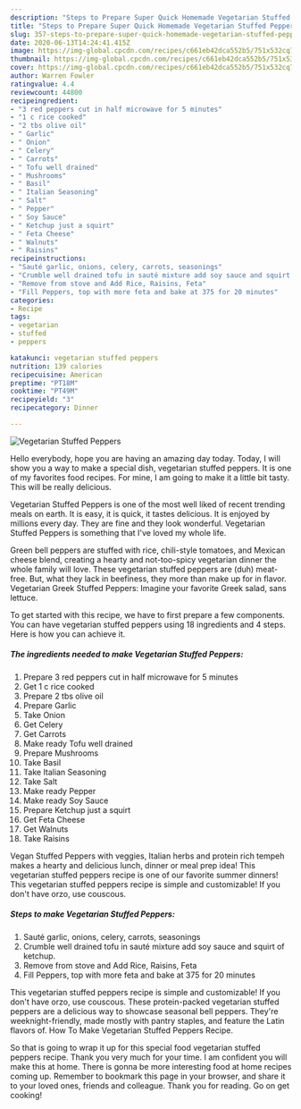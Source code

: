 ```yaml
---
description: "Steps to Prepare Super Quick Homemade Vegetarian Stuffed Peppers"
title: "Steps to Prepare Super Quick Homemade Vegetarian Stuffed Peppers"
slug: 357-steps-to-prepare-super-quick-homemade-vegetarian-stuffed-peppers
date: 2020-06-13T14:24:41.415Z
image: https://img-global.cpcdn.com/recipes/c661eb42dca552b5/751x532cq70/vegetarian-stuffed-peppers-recipe-main-photo.jpg
thumbnail: https://img-global.cpcdn.com/recipes/c661eb42dca552b5/751x532cq70/vegetarian-stuffed-peppers-recipe-main-photo.jpg
cover: https://img-global.cpcdn.com/recipes/c661eb42dca552b5/751x532cq70/vegetarian-stuffed-peppers-recipe-main-photo.jpg
author: Warren Fowler
ratingvalue: 4.4
reviewcount: 44800
recipeingredient:
- "3 red peppers cut in half microwave for 5 minutes"
- "1 c rice cooked"
- "2 tbs olive oil"
- " Garlic"
- " Onion"
- " Celery"
- " Carrots"
- " Tofu well drained"
- " Mushrooms"
- " Basil"
- " Italian Seasoning"
- " Salt"
- " Pepper"
- " Soy Sauce"
- " Ketchup just a squirt"
- " Feta Cheese"
- " Walnuts"
- " Raisins"
recipeinstructions:
- "Sauté garlic, onions, celery, carrots, seasonings"
- "Crumble well drained tofu in sauté mixture add soy sauce and squirt of ketchup."
- "Remove from stove and Add Rice, Raisins, Feta"
- "Fill Peppers, top with more feta and bake at 375 for 20 minutes"
categories:
- Recipe
tags:
- vegetarian
- stuffed
- peppers

katakunci: vegetarian stuffed peppers 
nutrition: 139 calories
recipecuisine: American
preptime: "PT18M"
cooktime: "PT49M"
recipeyield: "3"
recipecategory: Dinner

---
```



![Vegetarian Stuffed Peppers](https://img-global.cpcdn.com/recipes/c661eb42dca552b5/751x532cq70/vegetarian-stuffed-peppers-recipe-main-photo.jpg)

Hello everybody, hope you are having an amazing day today. Today, I will show you a way to make a special dish, vegetarian stuffed peppers. It is one of my favorites food recipes. For mine, I am going to make it a little bit tasty. This will be really delicious.

Vegetarian Stuffed Peppers is one of the most well liked of recent trending meals on earth. It is easy, it is quick, it tastes delicious. It is enjoyed by millions every day. They are fine and they look wonderful. Vegetarian Stuffed Peppers is something that I've loved my whole life.

Green bell peppers are stuffed with rice, chili-style tomatoes, and Mexican cheese blend, creating a hearty and not-too-spicy vegetarian dinner the whole family will love. These vegetarian stuffed peppers are (duh) meat-free. But, what they lack in beefiness, they more than make up for in flavor. Vegetarian Greek Stuffed Peppers: Imagine your favorite Greek salad, sans lettuce.


To get started with this recipe, we have to first prepare a few components. You can have vegetarian stuffed peppers using 18 ingredients and 4 steps. Here is how you can achieve it.

<!--inarticleads1-->

##### The ingredients needed to make Vegetarian Stuffed Peppers:

1. Prepare 3 red peppers cut in half microwave for 5 minutes
1. Get 1 c rice cooked
1. Prepare 2 tbs olive oil
1. Prepare  Garlic
1. Take  Onion
1. Get  Celery
1. Get  Carrots
1. Make ready  Tofu well drained
1. Prepare  Mushrooms
1. Take  Basil
1. Take  Italian Seasoning
1. Take  Salt
1. Make ready  Pepper
1. Make ready  Soy Sauce
1. Prepare  Ketchup just a squirt
1. Get  Feta Cheese
1. Get  Walnuts
1. Take  Raisins


Vegan Stuffed Peppers with veggies, Italian herbs and protein rich tempeh makes a hearty and delicious lunch, dinner or meal prep idea! This vegetarian stuffed peppers recipe is one of our favorite summer dinners! This vegetarian stuffed peppers recipe is simple and customizable! If you don&#39;t have orzo, use couscous. 

<!--inarticleads2-->

##### Steps to make Vegetarian Stuffed Peppers:

1. Sauté garlic, onions, celery, carrots, seasonings
1. Crumble well drained tofu in sauté mixture add soy sauce and squirt of ketchup.
1. Remove from stove and Add Rice, Raisins, Feta
1. Fill Peppers, top with more feta and bake at 375 for 20 minutes


This vegetarian stuffed peppers recipe is simple and customizable! If you don&#39;t have orzo, use couscous. These protein-packed vegetarian stuffed peppers are a delicious way to showcase seasonal bell peppers. They&#39;re weeknight-friendly, made mostly with pantry staples, and feature the Latin flavors of. How To Make Vegetarian Stuffed Peppers Recipe. 

So that is going to wrap it up for this special food vegetarian stuffed peppers recipe. Thank you very much for your time. I am confident you will make this at home. There is gonna be more interesting food at home recipes coming up. Remember to bookmark this page in your browser, and share it to your loved ones, friends and colleague. Thank you for reading. Go on get cooking!
